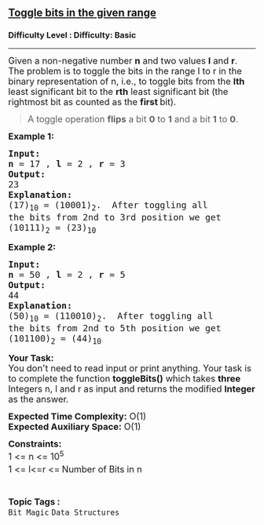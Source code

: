 <h2><a href="https://www.geeksforgeeks.org/problems/toggle-bits-given-range0952/1?page=1&category=Bit%20Magic&difficulty=School,Basic&status=unsolved&sortBy=submissions">Toggle bits in the given range</a></h2><h3>Difficulty Level : Difficulty: Basic</h3><hr><div class="problems_problem_content__Xm_eO"><p><span style="font-size: 18px;">Given a non-negative number <strong>n</strong> and two values <strong>l</strong> and <strong>r</strong>. The problem is to toggle the bits in the range l to r in the binary representation of n, i.e., to toggle bits from the <strong>lth</strong> least significant bit to the <strong>rth</strong> least significant bit (the rightmost bit as counted as the <strong>first </strong>bit).<br></span></p>
<blockquote>
<p><span style="font-size: 18px;">A toggle operation <strong>flips</strong> a bit <strong>0</strong> to <strong>1</strong> and a bit <strong>1</strong> to <strong>0</strong>.</span></p>
</blockquote>
<p><span style="font-size: 18px;"><strong>Example 1:</strong></span></p>
<pre><span style="font-size: 18px;"><strong>Input:</strong></span>
<span style="font-size: 18px;"><strong>n</strong> = 17 , <strong>l</strong> = 2 , <strong>r</strong> = 3</span>
<span style="font-size: 18px;"><strong>Output:</strong></span>
<span style="font-size: 18px;">23</span>
<span style="font-size: 18px;"><strong>Explanation:</strong></span>
<span style="font-size: 18px;">(17)<sub>10</sub> = (10001)<sub>2</sub>.  After toggling all
the bits from 2nd to 3rd position we get
(10111)<sub>2</sub> = (23)<sub>10</sub></span></pre>
<p><span style="font-size: 18px;"><strong>Example 2:</strong></span></p>
<pre><span style="font-size: 18px;"><strong>Input:</strong></span>
<span style="font-size: 18px;"><strong>n</strong> = 50 , <strong>l</strong> = 2 , <strong>r</strong> = 5</span>
<span style="font-size: 18px;"><strong>Output:</strong></span>
<span style="font-size: 18px;">44</span>
<span style="font-size: 18px;"><strong>Explanation:</strong></span>
<span style="font-size: 18px;">(50)<sub>10</sub> = (110010)<sub>2</sub>.  After toggling all
the bits from 2nd to 5th position we get
(101100)<sub>2</sub> = (44)<sub>10</sub></span></pre>
<p><span style="font-size: 18px;"><strong>Your Task:</strong><br>You don't need to read input or print anything. Your task is to complete the function <strong>toggleBits()</strong> which takes <strong>three </strong>Integers n, l and r as input and returns the modified <strong>Integer </strong>as the answer.</span></p>
<p><span style="font-size: 18px;"><strong>Expected Time Complexity:</strong> O(1)<br><strong>Expected Auxiliary Space:</strong> O(1)</span></p>
<p><span style="font-size: 18px;"><strong>Constraints:</strong></span><br><span style="font-size: 18px;">1 &lt;= n &lt;= 10<sup>5</sup><br>1 &lt;= l&lt;=r &lt;=<sup> </sup>Number of Bits in n</span></p></div><br><p><span style=font-size:18px><strong>Topic Tags : </strong><br><code>Bit Magic</code>&nbsp;<code>Data Structures</code>&nbsp;